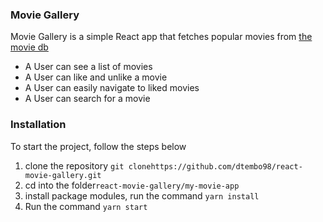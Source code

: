 ### Movie Gallery
Movie Gallery is a simple React app that fetches popular movies from  [the movie db](https://www.themoviedb.org/) 
 - A User can see a list of movies
 - A User can like and unlike a movie
 - A User can easily navigate to liked movies
 - A User can search for a movie

### Installation
To start the project, follow the steps below

1. clone the repository  ```git clonehttps://github.com/dtembo98/react-movie-gallery.git ```
2. cd  into the folder```react-movie-gallery/my-movie-app```
3. install package modules, run the command ```yarn install```
4. Run the command ```yarn start```

